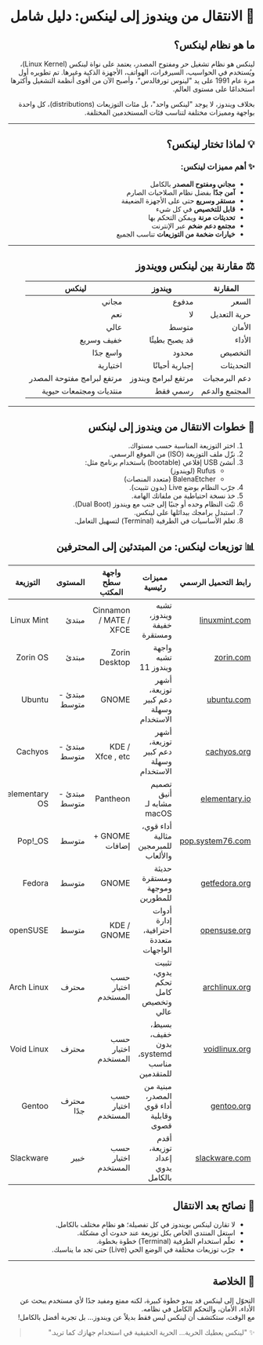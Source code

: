 <div dir="rtl">

# 🐧 الانتقال من ويندوز إلى لينكس: دليل شامل

## ما هو نظام لينكس؟

لينكس هو نظام تشغيل حر ومفتوح المصدر، يعتمد على نواة لينكس (Linux Kernel)، ويُستخدم في الحواسيب، السيرفرات، الهواتف، الأجهزة الذكية وغيرها. تم تطويره أول مرة عام 1991 على يد "لينوس تورفالدس"، وأصبح الآن من أقوى أنظمة التشغيل وأكثرها استخدامًا على مستوى العالم.

بخلاف ويندوز، لا يوجد "لينكس واحد"، بل مئات التوزيعات (distributions)، كل واحدة بواجهة ومميزات مختلفة لتناسب فئات المستخدمين المختلفة.

---

## 💡 لماذا تختار لينكس؟

### ✨ أهم مميزات لينكس:

- **مجاني ومفتوح المصدر** بالكامل
- **آمن جدًا** بفضل نظام الصلاحيات الصارم
- **مستقر وسريع** حتى على الأجهزة الضعيفة
- **قابل للتخصيص** في كل شيء
- **تحديثات مرنة** ويمكن التحكم بها
- **مجتمع دعم ضخم** عبر الإنترنت
- **خيارات ضخمة من التوزيعات** تناسب الجميع

---

## ⚖️ مقارنة بين لينكس وويندوز

| المقارنة              | ويندوز                       | لينكس                            |
|-----------------------|------------------------------|----------------------------------|
| السعر                 | مدفوع                         | مجاني                           |
| حرية التعديل          | لا                            | نعم                              |
| الأمان                | متوسط                         | عالي                            |
| الأداء                | قد يصبح بطيئًا               | خفيف وسريع                      |
| التخصيص               | محدود                         | واسع جدًا                       |
| التحديثات             | إجبارية أحيانًا              | اختيارية                        |
| دعم البرمجيات         | مرتفع لبرامج ويندوز           | مرتفع لبرامج مفتوحة المصدر      |
| المجتمع والدعم        | رسمي فقط                      | منتديات ومجتمعات حيوية          |

---

## 🧭 خطوات الانتقال من ويندوز إلى لينكس

1. اختر التوزيعة المناسبة حسب مستواك.
2. نزّل ملف التوزيعة (ISO) من الموقع الرسمي.
3. أنشئ USB إقلاعي (bootable) باستخدام برنامج مثل:
   - Rufus (لويندوز)
   - BalenaEtcher (متعدد المنصات)
4. جرّب النظام بوضع Live (بدون تثبيت).
5. خذ نسخة احتياطية من ملفاتك الهامة.
6. ثبّت النظام وحده أو جنبًا إلى جنب مع ويندوز (Dual Boot).
7. استبدل برامجك ببدائلها على لينكس.
8. تعلم الأساسيات في الطرفية (Terminal) لتسهيل التعامل.


## 📊 توزيعات لينكس: من المبتدئين إلى المحترفين

| رابط التحميل الرسمي                            | مميزات رئيسية                                  | واجهة سطح المكتب           | المستوى        | التوزيعة         |
|------------------------------------------------|-------------------------------------------------|-----------------------------|----------------|------------------|
| [linuxmint.com](https://linuxmint.com)         | تشبه ويندوز، خفيفة ومستقرة                     | Cinnamon / MATE / XFCE      | مبتدئ          | Linux Mint       |
| [zorin.com](https://zorin.com/os/)             | واجهة تشبه ويندوز 11                           | Zorin Desktop                | مبتدئ          | Zorin OS         |
| [ubuntu.com](https://ubuntu.com)               | أشهر توزيعة، دعم كبير وسهلة الاستخدام          | GNOME                        | مبتدئ - متوسط  | Ubuntu           |
| [cachyos.org](https://cachyos.org/)             | أشهر توزيعة، دعم كبير وسهلة الاستخدام          | KDE / Xfce , etc                        | مبتدئ - متوسط  | Cachyos           |
| [elementary.io](https://elementary.io)         | تصميم أنيق مشابه لـ macOS                      | Pantheon                     | مبتدئ - متوسط  | elementary OS    |
| [pop.system76.com](https://pop.system76.com)   | أداء قوي، مثالية للمبرمجين والألعاب            | GNOME + إضافات              | متوسط          | Pop!_OS          |
| [getfedora.org](https://getfedora.org)         | حديثة ومستقرة وموجهة للمطورين                  | GNOME                        | متوسط          | Fedora           |
| [opensuse.org](https://www.opensuse.org)       | أدوات إدارة احترافية، متعددة الواجهات          | KDE / GNOME                  | متوسط          | openSUSE         |
| [archlinux.org](https://archlinux.org)         | تثبيت يدوي، تحكم كامل وتخصيص عالي              | حسب اختيار المستخدم         | محترف          | Arch Linux       |
| [voidlinux.org](https://voidlinux.org)         | بسيط، خفيف، بدون systemd، مناسب للمتقدمين      | حسب اختيار المستخدم         | محترف          | Void Linux       |
| [gentoo.org](https://www.gentoo.org)           | مبنية من المصدر، أداء قوي وقابلية قصوى          | حسب اختيار المستخدم         | محترف جدًا     | Gentoo           |
| [slackware.com](http://www.slackware.com)      | أقدم توزيعة، إعداد يدوي بالكامل                 | حسب اختيار المستخدم         | خبير           | Slackware        |

## 🧠 نصائح بعد الانتقال

- لا تقارن لينكس بويندوز في كل تفصيلة؛ هو نظام مختلف بالكامل.
- استغل المنتدى الخاص بكل توزيعة عند حدوث أي مشكلة.
- تعلّم استخدام الطرفية (Terminal) خطوة بخطوة.
- جرّب توزيعات مختلفة في الوضع الحي (Live) حتى تجد ما يناسبك.

---

## 💬 الخلاصة

التحوّل إلى لينكس قد يبدو خطوة كبيرة، لكنه ممتع ومفيد جدًا لأي مستخدم يبحث عن الأداء، الأمان، والتحكم الكامل في نظامه.  
مع الوقت، ستكتشف أن لينكس ليس فقط بديلاً عن ويندوز... بل تجربة أفضل بالكامل!

> ✨ "لينكس يعطيك الحرية... الحرية الحقيقية في استخدام جهازك كما تريد."


</div>
